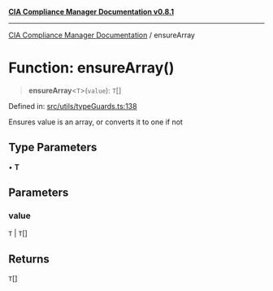 [**CIA Compliance Manager Documentation v0.8.1**](../README.md)

***

[CIA Compliance Manager Documentation](../globals.md) / ensureArray

# Function: ensureArray()

> **ensureArray**\<`T`\>(`value`): `T`[]

Defined in: [src/utils/typeGuards.ts:138](https://github.com/Hack23/cia-compliance-manager/blob/4236f4375d9cfb0505c191818eeb5443ec527132/src/utils/typeGuards.ts#L138)

Ensures value is an array, or converts it to one if not

## Type Parameters

• **T**

## Parameters

### value

`T` | `T`[]

## Returns

`T`[]

